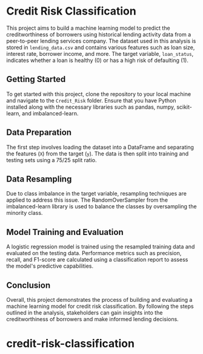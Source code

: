 # Credit Risk Classification

This project aims to build a machine learning model to predict the creditworthiness of borrowers using historical lending activity data from a peer-to-peer lending services company. The dataset used in this analysis is stored in `lending_data.csv` and contains various features such as loan size, interest rate, borrower income, and more. The target variable, `loan_status`, indicates whether a loan is healthy (0) or has a high risk of defaulting (1).

## Getting Started

To get started with this project, clone the repository to your local machine and navigate to the `Credit_Risk` folder. Ensure that you have Python installed along with the necessary libraries such as pandas, numpy, scikit-learn, and imbalanced-learn.

## Data Preparation

The first step involves loading the dataset into a DataFrame and separating the features (`X`) from the target (`y`). The data is then split into training and testing sets using a 75/25 split ratio.

## Data Resampling

Due to class imbalance in the target variable, resampling techniques are applied to address this issue. The RandomOverSampler from the imbalanced-learn library is used to balance the classes by oversampling the minority class.

## Model Training and Evaluation

A logistic regression model is trained using the resampled training data and evaluated on the testing data. Performance metrics such as precision, recall, and F1-score are calculated using a classification report to assess the model's predictive capabilities.

## Conclusion

Overall, this project demonstrates the process of building and evaluating a machine learning model for credit risk classification. By following the steps outlined in the analysis, stakeholders can gain insights into the creditworthiness of borrowers and make informed lending decisions.
# credit-risk-classification
